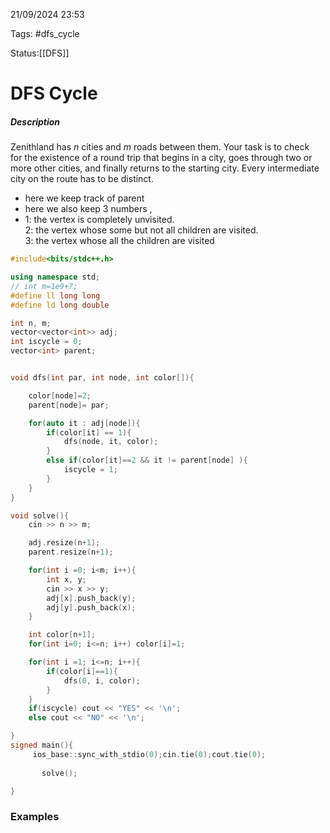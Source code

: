 21/09/2024 23:53

Tags: #dfs_cycle

Status:[[DFS]]

# DFS Cycle

##### Description

Zenithland has _n_ cities and _m_ roads between them. Your task is to check for the existence of a round trip that begins in a city, goes through two or more other cities, and finally returns to the starting city. Every intermediate city on the route has to be distinct.


* here we keep track of parent
* here we also keep 3 numbers ,
*    1: the vertex is completely unvisited.  
	2: the vertex whose some but not all children are visited.  
	3: the vertex whose all the children are visited

```cpp
#include<bits/stdc++.h>

using namespace std;
// int m=1e9+7;
#define ll long long
#define ld long double

int n, m;
vector<vector<int>> adj;
int iscycle = 0;
vector<int> parent;


void dfs(int par, int node, int color[]){

    color[node]=2;
    parent[node]= par;

    for(auto it : adj[node]){
        if(color[it] == 1){
            dfs(node, it, color);
        }
        else if(color[it]==2 && it != parent[node] ){
            iscycle = 1;
        }
    }
}

void solve(){
    cin >> n >> m;

    adj.resize(n+1);
    parent.resize(n+1);

    for(int i =0; i<m; i++){
        int x, y;
        cin >> x >> y;
        adj[x].push_back(y);
        adj[y].push_back(x);
    }

    int color[n+1];
    for(int i=0; i<=n; i++) color[i]=1;

    for(int i =1; i<=n; i++){
        if(color[i]==1){
            dfs(0, i, color);
        }
    }
    if(iscycle) cout << "YES" << '\n';
    else cout << "NO" << '\n';

}
signed main(){
     ios_base::sync_with_stdio(0);cin.tie(0);cout.tie(0);
      
       solve();

}
```


### Examples